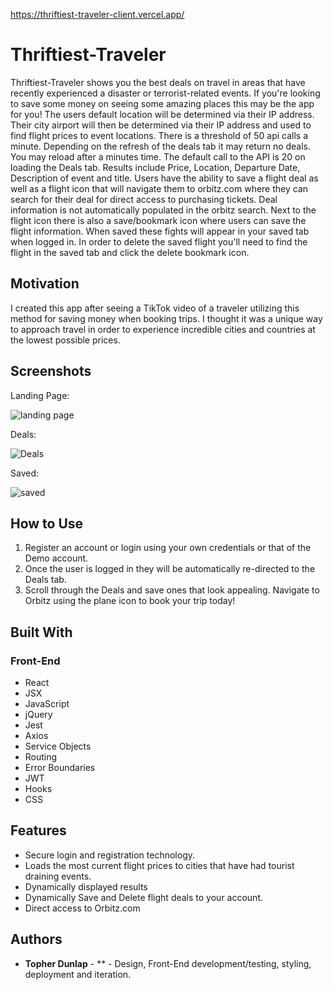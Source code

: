 
https://thriftiest-traveler-client.vercel.app/


# Thriftiest-Traveler

Thriftiest-Traveler shows you the best deals on travel in areas that have recently experienced a disaster or terrorist-related events.
If you're looking to save some money on seeing some amazing places this may be the app for you!
The users default location will be determined via their IP address.
Their city airport will then be determined via their IP address and used to find flight prices to event locations.
There is a threshold of 50 api calls a minute. Depending on the refresh of the deals tab it may return no deals. You may reload after a minutes time.
The default call to the API is 20 on loading the Deals tab. Results include Price, Location, Departure Date, Description of event and title.
Users have the ability to save a flight deal as well as a flight icon that will navigate them to orbitz.com where they can search
for their deal for direct access to purchasing tickets. Deal information is not automatically populated in the orbitz search. Next to the flight icon
there is also a save/bookmark icon where users can save the flight information. When saved these fights will appear in your saved tab when logged in.
In order to delete the saved flight you'll need to find the flight in the saved tab and click the delete bookmark icon.

## Motivation
I created this app after seeing a TikTok video of a traveler utilizing this method for saving money when booking trips. 
I thought it was a unique way to approach travel in order to experience incredible cities and countries at the lowest possible 
prices.

## Screenshots
Landing Page:

![landing page](./src/images/wo-search.png)

Deals:

![Deals](./src/images/wo-search.png)

Saved:

![saved](./src/images/wo-results.png)



## How to Use

1. Register an account or login using your own credentials or that of the Demo account.
2. Once the user is logged in they will be automatically re-directed to the Deals tab.
3. Scroll through the Deals and save ones that look appealing. Navigate to Orbitz using the plane icon to book your trip today!

## Built With

### Front-End
* React
* JSX
* JavaScript
* jQuery
* Jest
* Axios
* Service Objects
* Routing
* Error Boundaries
* JWT
* Hooks
* CSS

## Features

* Secure login and registration technology.
* Loads the most current flight prices to cities that have had tourist draining events.
* Dynamically displayed results
* Dynamically Save and Delete flight deals to your account.
* Direct access to Orbitz.com



## Authors

* **Topher Dunlap** - ** - Design, Front-End development/testing, styling, deployment and iteration.

